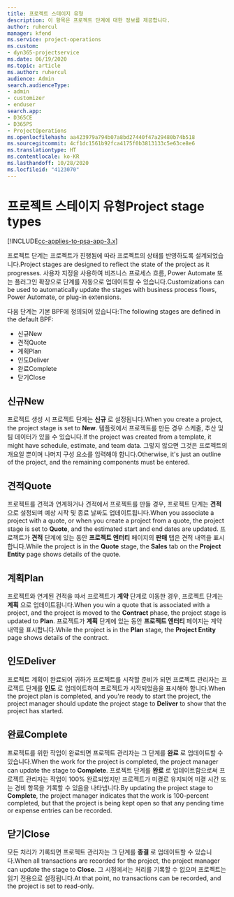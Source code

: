 ```yaml
---
title: 프로젝트 스테이지 유형
description: 이 항목은 프로젝트 단계에 대한 정보를 제공합니다.
author: ruhercul
manager: kfend
ms.service: project-operations
ms.custom:
- dyn365-projectservice
ms.date: 06/19/2020
ms.topic: article
ms.author: ruhercul
audience: Admin
search.audienceType:
- admin
- customizer
- enduser
search.app:
- D365CE
- D365PS
- ProjectOperations
ms.openlocfilehash: aa423979a794b07a8bd27440f47a29480b74b518
ms.sourcegitcommit: 4cf1dc1561b92fca4175f0b3813133c5e63ce8e6
ms.translationtype: HT
ms.contentlocale: ko-KR
ms.lasthandoff: 10/28/2020
ms.locfileid: "4123070"
---
```

# <a name="project-stage-types"></a><span data-ttu-id="67ba0-103">프로젝트 스테이지 유형</span><span class="sxs-lookup"><span data-stu-id="67ba0-103">Project stage types</span></span> 

[!INCLUDE[cc-applies-to-psa-app-3.x](../includes/cc-applies-to-psa-app-3x.md)]

<span data-ttu-id="67ba0-104">프로젝트 단계는 프로젝트가 진행됨에 따라 프로젝트의 상태를 반영하도록 설계되었습니다.</span><span class="sxs-lookup"><span data-stu-id="67ba0-104">Project stages are designed to reflect the state of the project as it progresses.</span></span> <span data-ttu-id="67ba0-105">사용자 지정을 사용하여 비즈니스 프로세스 흐름, Power Automate 또는 플러그인 확장으로 단계를 자동으로 업데이트할 수 있습니다.</span><span class="sxs-lookup"><span data-stu-id="67ba0-105">Customizations can be used to automatically update the stages with business process flows, Power Automate, or plug-in extensions.</span></span>

<span data-ttu-id="67ba0-106">다음 단계는 기본 BPF에 정의되어 있습니다:</span><span class="sxs-lookup"><span data-stu-id="67ba0-106">The following stages are defined in the default BPF:</span></span>

- <span data-ttu-id="67ba0-107">신규</span><span class="sxs-lookup"><span data-stu-id="67ba0-107">New</span></span>
- <span data-ttu-id="67ba0-108">견적</span><span class="sxs-lookup"><span data-stu-id="67ba0-108">Quote</span></span>
- <span data-ttu-id="67ba0-109">계획</span><span class="sxs-lookup"><span data-stu-id="67ba0-109">Plan</span></span>
- <span data-ttu-id="67ba0-110">인도</span><span class="sxs-lookup"><span data-stu-id="67ba0-110">Deliver</span></span>
- <span data-ttu-id="67ba0-111">완료</span><span class="sxs-lookup"><span data-stu-id="67ba0-111">Complete</span></span>
- <span data-ttu-id="67ba0-112">닫기</span><span class="sxs-lookup"><span data-stu-id="67ba0-112">Close</span></span> 

## <a name="new"></a><span data-ttu-id="67ba0-113">신규</span><span class="sxs-lookup"><span data-stu-id="67ba0-113">New</span></span>

<span data-ttu-id="67ba0-114">프로젝트 생성 시 프로젝트 단계는 **신규** 로 설정됩니다.</span><span class="sxs-lookup"><span data-stu-id="67ba0-114">When you create a project, the project stage is set to **New**.</span></span> <span data-ttu-id="67ba0-115">템플릿에서 프로젝트를 만든 경우 스케줄, 추산 및 팀 데이터가 있을 수 있습니다.</span><span class="sxs-lookup"><span data-stu-id="67ba0-115">If the project was created from a template, it might have schedule, estimate, and team data.</span></span> <span data-ttu-id="67ba0-116">그렇지 않으면 그것은 프로젝트의 개요일 뿐이며 나머지 구성 요소를 입력해야 합니다.</span><span class="sxs-lookup"><span data-stu-id="67ba0-116">Otherwise, it's just an outline of the project, and the remaining components must be entered.</span></span>

## <a name="quote"></a><span data-ttu-id="67ba0-117">견적</span><span class="sxs-lookup"><span data-stu-id="67ba0-117">Quote</span></span>

<span data-ttu-id="67ba0-118">프로젝트를 견적과 연계하거나 견적에서 프로젝트를 만들 경우, 프로젝트 단계는 **견적** 으로 설정되며 예상 시작 및 종료 날짜도 업데이트됩니다.</span><span class="sxs-lookup"><span data-stu-id="67ba0-118">When you associate a project with a quote, or when you create a project from a quote, the project stage is set to **Quote**, and the estimated start and end dates are updated.</span></span> <span data-ttu-id="67ba0-119">프로젝트가 **견적** 단계에 있는 동안 **프로젝트 엔터티** 페이지의 **판매** 탭은 견적 내역을 표시합니다.</span><span class="sxs-lookup"><span data-stu-id="67ba0-119">While the project is in the **Quote** stage, the **Sales** tab on the **Project Entity** page shows details of the quote.</span></span>

## <a name="plan"></a><span data-ttu-id="67ba0-120">계획</span><span class="sxs-lookup"><span data-stu-id="67ba0-120">Plan</span></span>

<span data-ttu-id="67ba0-121">프로젝트와 연계된 견적을 따서 프로젝트가 **계약** 단계로 이동한 경우, 프로젝트 단계는 **계획** 으로 업데이트됩니다.</span><span class="sxs-lookup"><span data-stu-id="67ba0-121">When you win a quote that is associated with a project, and the project is moved to the **Contract** phase, the project stage is updated to **Plan**.</span></span> <span data-ttu-id="67ba0-122">프로젝트가 **계획** 단계에 있는 동안 **프로젝트 엔터티** 페이지는 계약 내역을 표시합니다.</span><span class="sxs-lookup"><span data-stu-id="67ba0-122">While the project is in the **Plan** stage, the **Project Entity** page shows details of the contract.</span></span>

## <a name="deliver"></a><span data-ttu-id="67ba0-123">인도</span><span class="sxs-lookup"><span data-stu-id="67ba0-123">Deliver</span></span>

<span data-ttu-id="67ba0-124">프로젝트 계획이 완료되어 귀하가 프로젝트를 시작할 준비가 되면 프로젝트 관리자는 프로젝트 단계를 **인도** 로 업데이트하여 프로젝트가 시작되었음을 표시해야 합니다.</span><span class="sxs-lookup"><span data-stu-id="67ba0-124">When the project plan is completed, and you're ready to start the project, the project manager should update the project stage to **Deliver** to show that the project has started.</span></span>

## <a name="complete"></a><span data-ttu-id="67ba0-125">완료</span><span class="sxs-lookup"><span data-stu-id="67ba0-125">Complete</span></span> 

<span data-ttu-id="67ba0-126">프로젝트를 위한 작업이 완료되면 프로젝트 관리자는 그 단계를 **완료** 로 업데이트할 수 있습니다.</span><span class="sxs-lookup"><span data-stu-id="67ba0-126">When the work for the project is completed, the project manager can update the stage to **Complete**.</span></span> <span data-ttu-id="67ba0-127">프로젝트 단계를 **완료** 로 업데이트함으로써 프로젝트 관리자는 작업이 100% 완료되었지만 프로젝트가 미결로 유지되어 미결 시간 또는 경비 항목을 기록할 수 있음을 나타냅니다.</span><span class="sxs-lookup"><span data-stu-id="67ba0-127">By updating the project stage to **Complete**, the project manager indicates that the work is 100-percent completed, but that the project is being kept open so that any pending time or expense entries can be recorded.</span></span>

## <a name="close"></a><span data-ttu-id="67ba0-128">닫기</span><span class="sxs-lookup"><span data-stu-id="67ba0-128">Close</span></span>

<span data-ttu-id="67ba0-129">모든 처리가 기록되면 프로젝트 관리자는 그 단계를 **종결** 로 업데이트할 수 있습니다.</span><span class="sxs-lookup"><span data-stu-id="67ba0-129">When all transactions are recorded for the project, the project manager can update the stage to **Close**.</span></span> <span data-ttu-id="67ba0-130">그 시점에서는 처리를 기록할 수 없으며 프로젝트는 읽기 전용으로 설정됩니다.</span><span class="sxs-lookup"><span data-stu-id="67ba0-130">At that point, no transactions can be recorded, and the project is set to read-only.</span></span>
